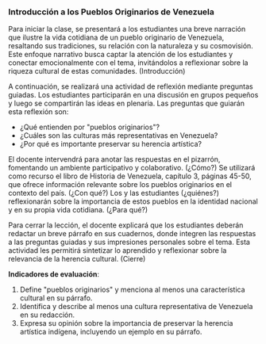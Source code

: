 ### Introducción a los Pueblos Originarios de Venezuela

Para iniciar la clase, se presentará a los estudiantes una breve narración que ilustre la vida cotidiana de un pueblo originario de Venezuela, resaltando sus tradiciones, su relación con la naturaleza y su cosmovisión. Este enfoque narrativo busca captar la atención de los estudiantes y conectar emocionalmente con el tema, invitándolos a reflexionar sobre la riqueza cultural de estas comunidades. (Introducción)

A continuación, se realizará una actividad de reflexión mediante preguntas guiadas. Los estudiantes participarán en una discusión en grupos pequeños y luego se compartirán las ideas en plenaria. Las preguntas que guiarán esta reflexión son:

- ¿Qué entienden por "pueblos originarios"?
- ¿Cuáles son las culturas más representativas en Venezuela?
- ¿Por qué es importante preservar su herencia artística?  

 El docente intervendrá para anotar las respuestas en el pizarrón, fomentando un ambiente participativo y colaborativo. (¿Cómo?) Se utilizará como recurso el libro de Historia de Venezuela, capítulo 3, páginas 45-50, que ofrece información relevante sobre los pueblos originarios en el contexto del país. (¿Con qué?) Los y las estudiantes (¿quiénes?) reflexionarán sobre la importancia de estos pueblos en la identidad nacional y en su propia vida cotidiana. (¿Para qué?)

Para cerrar la lección, el docente explicará que los estudiantes deberán redactar un breve párrafo en sus cuadernos, donde integren las respuestas a las preguntas guiadas y sus impresiones personales sobre el tema. Esta actividad les permitirá sintetizar lo aprendido y reflexionar sobre la relevancia de la herencia cultural. (Cierre)

**Indicadores de evaluación**:

1. Define "pueblos originarios" y menciona al menos una característica cultural en su párrafo.
2. Identifica y describe al menos una cultura representativa de Venezuela en su redacción.
3. Expresa su opinión sobre la importancia de preservar la herencia artística indígena, incluyendo un ejemplo en su párrafo.